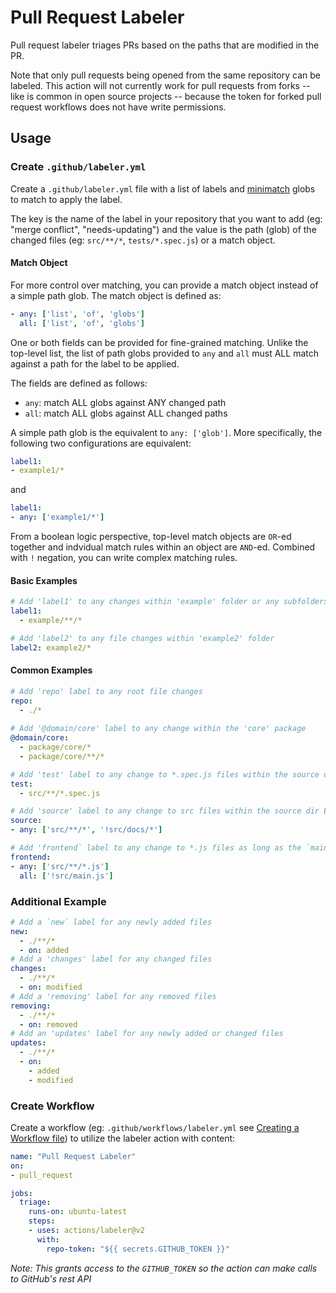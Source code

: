 # Pull Request Labeler

Pull request labeler triages PRs based on the paths that are modified in the PR.

Note that only pull requests being opened from the same repository can be labeled.  This action will not currently work for pull requests from forks -- like is common in open source projects -- because the token for forked pull request workflows does not have write permissions.

## Usage

### Create `.github/labeler.yml`

Create a `.github/labeler.yml` file with a list of labels and [minimatch](https://github.com/isaacs/minimatch) globs to match to apply the label.

The key is the name of the label in your repository that you want to add (eg: "merge conflict", "needs-updating") and the value is the path (glob) of the changed files (eg: `src/**/*`, `tests/*.spec.js`) or a match object.

#### Match Object

For more control over matching, you can provide a match object instead of a simple path glob. The match object is defined as:

```yml
- any: ['list', 'of', 'globs']
  all: ['list', 'of', 'globs']
```

One or both fields can be provided for fine-grained matching. Unlike the top-level list, the list of path globs provided to `any` and `all` must ALL match against a path for the label to be applied.

The fields are defined as follows:

* `any`: match ALL globs against ANY changed path
* `all`: match ALL globs against ALL changed paths

A simple path glob is the equivalent to `any: ['glob']`. More specifically, the following two configurations are equivalent:

```yml
label1:
- example1/*
```

and

```yml
label1:
- any: ['example1/*']
```

From a boolean logic perspective, top-level match objects are `OR`-ed together and indvidual match rules within an object are `AND`-ed. Combined with `!` negation, you can write complex matching rules.

#### Basic Examples

```yml
# Add 'label1' to any changes within 'example' folder or any subfolders
label1:
  - example/**/*

# Add 'label2' to any file changes within 'example2' folder
label2: example2/*
```

#### Common Examples

```yml
# Add 'repo' label to any root file changes
repo:
  - ./*
  
# Add '@domain/core' label to any change within the 'core' package
@domain/core:
  - package/core/*
  - package/core/**/*

# Add 'test' label to any change to *.spec.js files within the source dir
test:
  - src/**/*.spec.js

# Add 'source' label to any change to src files within the source dir EXCEPT for the docs sub-folder
source:
- any: ['src/**/*', '!src/docs/*']

# Add 'frontend` label to any change to *.js files as long as the `main.js` hasn't changed
frontend:
- any: ['src/**/*.js']
  all: ['!src/main.js']
```

### Additional Example

```yml
# Add a `new` label for any newly added files
new:
  - ./**/*
  - on: added
# Add a 'changes' label for any changed files
changes:
  - ./**/*
  - on: modified
# Add a 'removing' label for any removed files
removing:
  - ./**/*
  - on: removed
# Add an 'updates' label for any newly added or changed files
updates:
  - ./**/*
  - on:
    - added
    - modified
```

### Create Workflow

Create a workflow (eg: `.github/workflows/labeler.yml` see [Creating a Workflow file](https://help.github.com/en/articles/configuring-a-workflow#creating-a-workflow-file)) to utilize the labeler action with content:

``` yml
name: "Pull Request Labeler"
on:
- pull_request

jobs:
  triage:
    runs-on: ubuntu-latest
    steps:
    - uses: actions/labeler@v2
      with:
        repo-token: "${{ secrets.GITHUB_TOKEN }}"
```

_Note: This grants access to the `GITHUB_TOKEN` so the action can make calls to GitHub's rest API_
